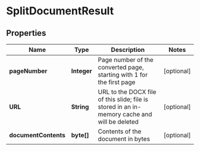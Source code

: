 
# SplitDocumentResult

## Properties
Name | Type | Description | Notes
------------ | ------------- | ------------- | -------------
**pageNumber** | **Integer** | Page number of the converted page, starting with 1 for the first page |  [optional]
**URL** | **String** | URL to the DOCX file of this slide; file is stored in an in-memory cache and will be deleted |  [optional]
**documentContents** | **byte[]** | Contents of the document in bytes |  [optional]



